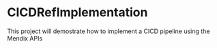 # CICDRefImplementation
This project will demostrate how to implement a CICD pipeline using the Mendix APIs
